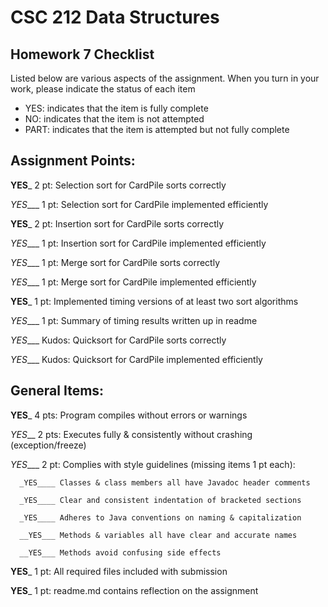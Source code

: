 # CSC 212 Data Structures
## Homework 7 Checklist

Listed below are various aspects of the assignment.  When you turn in
your work, please indicate the status of each item

- YES: indicates that the item is fully complete
- NO: indicates that the item is not attempted
- PART: indicates that the item is attempted but not fully complete


## Assignment Points:

__YES___ 2 pt: Selection sort for CardPile sorts correctly

_YES____ 1 pt: Selection sort for CardPile implemented efficiently

__YES___ 2 pt: Insertion sort for CardPile sorts correctly

_YES____ 1 pt: Insertion sort for CardPile implemented efficiently

_YES____ 1 pt: Merge sort for CardPile sorts correctly

_YES____ 1 pt: Merge sort for CardPile implemented efficiently

__YES___ 1 pt: Implemented timing versions of at least two sort algorithms

_YES____ 1 pt: Summary of timing results written up in readme

_YES____ Kudos: Quicksort for CardPile sorts correctly

_YES____ Kudos: Quicksort for CardPile implemented efficiently


## General Items:

__YES___ 4 pts: Program compiles without errors or warnings

_YES___ 2 pts: Executes fully & consistently without crashing (exception/freeze)

_YES____ 2 pt: Complies with style guidelines (missing items 1 pt each):

      _YES____ Classes & class members all have Javadoc header comments

      _YES____ Clear and consistent indentation of bracketed sections

      _YES____ Adheres to Java conventions on naming & capitalization

      __YES___ Methods & variables all have clear and accurate names

      __YES___ Methods avoid confusing side effects

__YES___ 1 pt: All required files included with submission

__YES___ 1 pt: readme.md contains reflection on the assignment